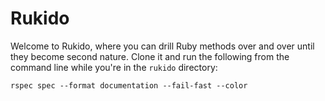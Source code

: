 # Rukido

Welcome to Rukido, where you can drill Ruby methods over and over until they become second nature. Clone it and run the following from the command line while you're in the `rukido` directory:

```
rspec spec --format documentation --fail-fast --color
```

<!--
## Installation

Add this line to your application's Gemfile:

```ruby
gem 'rukido'
```

And then execute:

    $ bundle

Or install it yourself as:

    $ gem install rukido

## Usage

TODO: Write usage instructions here

## Contributing

1. Fork it ( https://github.com/[my-github-username]/rukido/fork )
2. Create your feature branch (`git checkout -b my-new-feature`)
3. Commit your changes (`git commit -am 'Add some feature'`)
4. Push to the branch (`git push origin my-new-feature`)
5. Create a new Pull Request
-->
